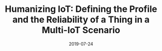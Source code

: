 ---
title: 'Humanizing IoT: Defining the Profile and the Reliability of a Thing in a Multi-IoT Scenario'
collection: publications
permalink: /publication/2020-Studies in Computational Intelligence-Humanizing-IoT.md
excerpt: 'D. Ursino, L. Virgili'
date: 2019-07-24
venue: 'Studies in Computational Intelligence'
link: 'https://doi.org/10.1007/978-3-030-24513-9_4'
location: 'DII, Polytechnic University of Marche'
---